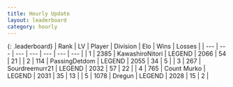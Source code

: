 ```yaml
---
title: Hourly Update
layout: leaderboard
category: hourly
---
```


{: .leaderboard}
| Rank | LV | Player | Division | Elo | Wins | Losses |
| --- | --- | --- | --- | --- | --- | --- |
| <span data-change="0">1</span> | 2385 | <span title="ID: 164871">KawashiroNitori</span> | LEGEND | <span data-change="0">2066</span> | <span data-change="0">54</span> | <span data-change="0">21</span> |
| <span data-change="0">2</span> | 114 | <span title="ID: 454837">PassingDetdom</span> | LEGEND | <span data-change="0">2055</span> | <span data-change="0">34</span> | <span data-change="0">5</span> |
| <span data-change="3">3</span> | 267 | <span title="ID: 633686">Sourdreemurr21</span> | LEGEND | <span data-change="10">2032</span> | <span data-change="2">57</span> | <span data-change="0">22</span> |
| <span data-change="0">4</span> | 765 | <span title="ID: 498323">Count Murko</span> | LEGEND | <span data-change="5">2031</span> | <span data-change="1">35</span> | <span data-change="0">13</span> |
| <span data-change="-2">5</span> | 1078 | <span title="ID: 337810">Dregun</span> | LEGEND | <span data-change="0">2028</span> | <span data-change="0">15</span> | <span data-change="0">2</span> |